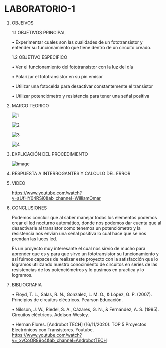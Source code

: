 # LABORATORIO-1
1. OBJEIVOS

    1.1 OBJETIVOS PRINCIPAL

    •	Experimentar cuales son las cualidades de un fototransistor y entender su funcionamiento que tiene dentro de un circuito creado.
    
     1.2 OBJETIVO ESPECIFICO
     
    •	Ver el funcionamiento del fototransistor con la luz del día
        
    •	Polarizar el fototransistor en su pin emisor
        
    •	Utilizar una fotocelda para desactivar constantemente el transistor
        
    •	Utilizar potenciómetro y resistencia para tener una señal positiva

2. MARCO TEORICO

    ![1](https://user-images.githubusercontent.com/116808294/204513997-86085fd2-21e2-4330-8a60-74963c848c6e.jpeg)
    
    ![2](https://user-images.githubusercontent.com/116808294/204514060-3129bb99-8b70-4c9e-89ac-7c9319ca7b27.jpeg)

    ![3](https://user-images.githubusercontent.com/116808294/204514151-698c5e0e-21c7-49d6-bbb2-e8c46f38ef00.jpeg)

    ![4](https://user-images.githubusercontent.com/116808294/204514099-acdd4c6d-dc59-4435-9345-a07365598b2d.jpeg)

3. EXPLICACIÓN DEL PROCEDIMIENTO
    
    ![image](https://user-images.githubusercontent.com/116808294/205786451-06065cd0-523b-48f2-80ce-9cc1c0220d37.png)

4. RESPUESTA A INTERROGANTES Y CALCULO DEL ERROR

5. VIDEO

    https://www.youtube.com/watch?v=aUfHY04RSi0&ab_channel=WilliamOmar

6. CONCLUSIONES

    Podemos concluir que al saber manejar todos los elementos podemos crear el led nocturno automático, donde nos podemos dar cuenta que al desactivarle al transistor como tenemos un potenciómetro y la resistencia nos envían una señal positiva lo cual hace que se nos prendan las luces led.

    Es un proyecto muy interesante el cual nos sirvió de mucho para aprender que es y para que sirve un fototransistor su funcionamiento y así fuimos capaces de realizar este proyecto con la satisfacción que lo logramos utilizando nuestro conocimiento de circuitos en series de las resistencias de los potenciómetros y lo pusimos en practica y lo logramos.
    
7. BIBLIOGRAFIA
    
    • Floyd, T. L., Salas, R. N., González, L. M. O., & López, G. P. (2007). Principios de circuitos eléctricos. Pearson Educación.
    
    • Nilsson, J. W., Riedel, S. A., Cázares, G. N., & Fernández, A. S. (1995). Circuitos eléctricos. Addison-Wesley.
    
    • Hernan Flores. [Androbot TECH] (16/11/2020). TOP 5 Proyectos Electrónicos con Transistores. Youtube. https://www.youtube.com/watch?v=_xvCoOR89o4&ab_channel=AndrobotTECH 
